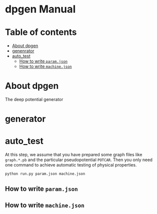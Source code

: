 <span style="font-size:larger;">dpgen Manual</span>
========

# Table of contents
- [About dpgen](#About-dpgen)
- [genenrator](#generator)
- [auto_test](#auto_test)
  - [How to write `param.json`](##How-to-write-`param.json`)
  - [How to write `machine.json`](##How-to-write-`machine.json`)
# About dpgen
The deep potential generator
# generator
# auto_test
At this step, we assume that you have prepared some graph files like `graph.*.pb` and the particular pseudopotential `POTCAR`.
Then you only need one command to achieve automatic testing of physical properties.
```
python run.py param.json machine.json
```
## How to write `param.json`

## How to write `machine.json`
